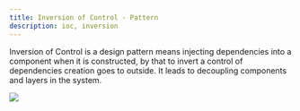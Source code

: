 ```yaml
---
title: Inversion of Control - Pattern
description: ioc, inversion
---
```


Inversion of Control is a design pattern means injecting dependencies
into a component when it is constructed, by that to invert a control of
dependencies creation goes to outside. It leads to decoupling components
and layers in the system.

![]({{site.baseurl}}/images/ioc.jpg)